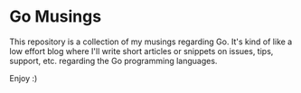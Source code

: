 # Go Musings  

This repository is a collection of my musings regarding Go.  It's kind of like a low effort blog where I'll write short articles or snippets on issues, tips, support, etc. regarding the Go programming languages.

Enjoy :)
